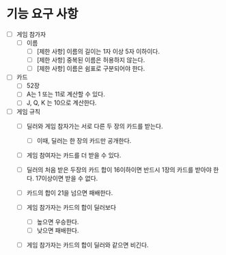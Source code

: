 # 기능 요구 사항
- [ ] 게임 참가자
  - [ ] 이름
    - [ ] [제한 사항] 이름의 길이는 1자 이상 5자 이하이다.
    - [ ] [제한 사항] 중복된 이름은 허용하지 않는다.
    - [ ] [제한 사항] 이름은 쉼표로 구분되어야 한다.

- [ ] 카드
  - [ ] 52장
  - [ ] A는 1 또는 11로 계산할 수 있다.
  - [ ] J, Q, K 는 10으로 계산한다.
  
- [ ] 게임 규칙
  - [ ] 딜러와 게임 참자가는 서로 다른 두 장의 카드를 받는다.
    - [ ] 이때, 딜러는 한 장의 카드만 공개한다.
  - [ ] 게임 참여자는 카드를 더 받을 수 있다.
  - [ ] 딜러의 처음 받은 두장의 카드 합이 16이하이면 반드시 1장의 카드를 받아야 한다. 17이상이면 받을 수 없다.
  - [ ] 카드의 합이 21을 넘으면 패배한다.
  - [ ] 게임 참가자는 카드의 합이 딜러보다
    - [ ] 높으면 우승한다.
    - [ ] 낮으면 패배한다.
  - [ ] 게임 참가자는 카드의 합이 딜러와 같으면 비긴다.

